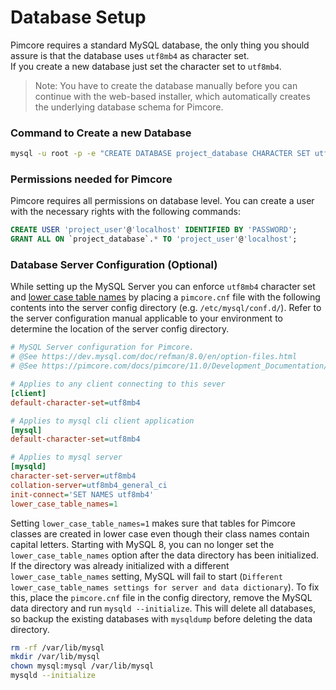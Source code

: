 # Database Setup 

Pimcore requires a standard MySQL database, the only thing you should assure is that the database uses `utf8mb4` as character set.  
If you create a new database just set the character set to `utf8mb4`.

> Note: You have to create the database manually before you can continue with the web-based installer, 
> which automatically creates the underlying database schema for Pimcore.

### Command to Create a new Database

```bash
mysql -u root -p -e "CREATE DATABASE project_database CHARACTER SET utf8mb4 COLLATE utf8mb4_general_ci;"
```

### Permissions needed for Pimcore

Pimcore requires all permissions on database level. You can create a user with the necessary
rights with the following commands:

```sql
CREATE USER 'project_user'@'localhost' IDENTIFIED BY 'PASSWORD';
GRANT ALL ON `project_database`.* TO 'project_user'@'localhost';
```
### Database Server Configuration (Optional)

While setting up the MySQL Server you can enforce `utf8mb4` character set and [lower case table names](https://dev.mysql.com/doc/refman/8.0/en/server-system-variables.html#sysvar_lower_case_table_names) by placing a `pimcore.cnf` file with the following contents into the server config directory (e.g. `/etc/mysql/conf.d/`). Refer to the server configuration manual applicable to your environment to determine the location of the server config directory.

```ini
# MySQL Server configuration for Pimcore.
# @See https://dev.mysql.com/doc/refman/8.0/en/option-files.html
# @See https://pimcore.com/docs/pimcore/11.0/Development_Documentation/Installation_and_Upgrade/System_Setup_and_Hosting/DB_Setup.html

# Applies to any client connecting to this sever
[client]
default-character-set=utf8mb4

# Applies to mysql cli client application
[mysql]
default-character-set=utf8mb4

# Applies to mysql server
[mysqld]
character-set-server=utf8mb4
collation-server=utf8mb4_general_ci
init-connect='SET NAMES utf8mb4'
lower_case_table_names=1
```

Setting `lower_case_table_names=1` makes sure that tables for Pimcore classes are created in lower case even though their class names contain capital letters. Starting with MySQL 8, you can no longer set the `lower_case_table_names` option after the data directory has been initialized. If the directory was already initialized with a different `lower_case_table_names` setting, MySQL will fail to start (`Different lower_case_table_names settings for server and data dictionary`). To fix this, place the `pimcore.cnf` file in the config directory, remove the MySQL data directory and run `mysqld --initialize`. This will delete all databases, so backup the existing databases with `mysqldump` before deleting the data directory.

```bash
rm -rf /var/lib/mysql
mkdir /var/lib/mysql
chown mysql:mysql /var/lib/mysql
mysqld --initialize
```
